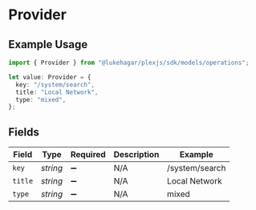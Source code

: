 # Provider

## Example Usage

```typescript
import { Provider } from "@lukehagar/plexjs/sdk/models/operations";

let value: Provider = {
  key: "/system/search",
  title: "Local Network",
  type: "mixed",
};
```

## Fields

| Field              | Type               | Required           | Description        | Example            |
| ------------------ | ------------------ | ------------------ | ------------------ | ------------------ |
| `key`              | *string*           | :heavy_minus_sign: | N/A                | /system/search     |
| `title`            | *string*           | :heavy_minus_sign: | N/A                | Local Network      |
| `type`             | *string*           | :heavy_minus_sign: | N/A                | mixed              |